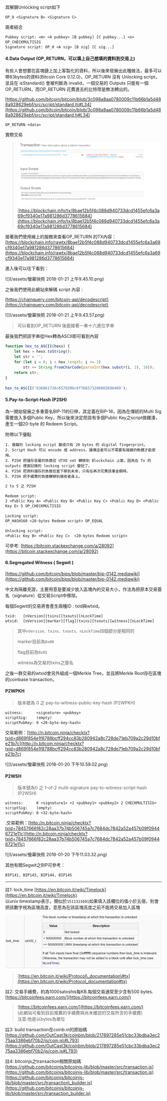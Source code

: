 #### 

其解鎖Unlocking script如下

```
OP_0 <Signature B> <Signature C>
```

兩者結合

```
Pubkey script: <m> <A pubkey> [B pubkey] [C pubkey...] <n> OP_CHECKMULTISIG
Signature script: OP_0 <A sig> [B sig] [C sig...]
```

#### 4.Data Output \(OP\_RETURN，可以填上自己想填的資料到交易上\)

有些人會想要在區塊鏈上加上客製化的資料，所以後來發展出此種做法，最多可以帶83bytes的資料\(Bitcoin Core 0.12.0\)，OP\_RETURN 沒有 Unlocking script，並且在 isStandard\(\) 會被判斷為 invalid，一個交易的 Outputs 只能有一個 OP\_RETURN，而OP\_RETURN 花費進去的比特幣是無法轉出的。

[https://github.com/bitcoin/bitcoin/blob/3c098a8aa0780009c11b66b1a5d488a928629ebf/src/script/standard.h\#L34](https://github.com/bitcoin/bitcoin/blob/3c098a8aa0780009c11b66b1a5d488a928629ebf/src/script/standard.h#L34)

```
OP_RETURN <data>
```

實際交易

> ![](/assets/987.png)[https://blockchain.info/tx/8bae12b5f4c088d940733dcd1455efc6a3a69cf9340e17a981286d3778615684](https://blockchain.info/tx/8bae12b5f4c088d940733dcd1455efc6a3a69cf9340e17a981286d3778615684)

接著我們使用線上的服務來查看OP\_RETURN 的TX內容： [https://blockchain.info/rawtx/8bae12b5f4c088d940733dcd1455efc6a3a69cf9340e17a981286d3778615684](https://blockchain.info/rawtx/8bae12b5f4c088d940733dcd1455efc6a3a69cf9340e17a981286d3778615684)

進入後可以往下看到：

![](/assets/螢幕快照 2018-01-21 上午9.45.10.png)

之後我們使用此網站來解碼 script 內容 :

[https://chainquery.com/bitcoin-api/decodescript](https://chainquery.com/bitcoin-api/decodescript)

![](/assets/螢幕快照 2018-01-21 上午9.43.57.png)

> 可以看到OP\_RETURN 後面接著一串十六進位字串

最後我們把該字串從Hex轉為ASCII即可看到內容

```js
function hex_to_ASCII(hexx) {
    let hex = hexx.toString();
    let str = '';
    for (let i = 0; i < hex.length; i += 2)
        str += String.fromCharCode(parseInt(hex.substr(i, 2), 16));
    return str;
}

hex_to_ASCII('636861726c6579206c6f766573206865696469');
```

#### 5.Pay-to-Script-Hash \(P2SH\)

為一開始發展之多重簽名BIP-11的衍伸，其定義在BIP-16，因為在傳統的Multi Sig需要放入多個Public Key，所以後來決定把具有多個Public Key之script做雜湊，產生一個20-byte 的 Redeem Script。

附帶以下優點

```
1. 複雜的 locking script 變成只有 20 bytes 的 digital fingerprint。
2. Script Hash 可以 encode 成 address，讓傳送者可以不需要有複雜的軟體才能使用。
3. P2SH 把儲存容量的負擔從 UTXO set 轉移到 Blockchain 上面，因為在 Tx 的 outputs 裡面記錄的 locking script 變短了。
4. P2SH 把資料儲存的負擔從當下移到未來，只有在再次花費該筆金額時。
5. P2SH 把手續費的負擔轉移到接收者身上。
```

```
2 to 5 之 P2SH

Redeem script: 
2 <Public Key A> <Public Key B> <Public Key C> <Public Key D> <Public Key E> 5 OP_CHECKMULTISIG

Locking script:
OP_HASH160 <20-bytes Redeem script> OP_EQUAL

Unlocking script:
<Public Key B> <Public Key C>  <20-bytes Redeem script>
```

可參考: [https://bitcoin.stackexchange.com/a/28092](https://bitcoin.stackexchange.com/a/28092)

#### 6.Segregated Witness \( Segwit \)

[https://github.com/bitcoin/bips/blob/master/bip-0142.mediawiki](https://github.com/bitcoin/bips/blob/master/bip-0142.mediawiki)

中文為隔離見證，主要用意是要減少放入區塊內的交易大小，作法為把原本交易簽名（signature）從交易Script中移除。

每個Segwit的交易將會產生兩種ID : txid與wtxid。

```
txid:   [nVersion][txins][txouts][nLockTime]
wtxid:  [nVersion][marker][flag][txins][txouts][witness][nLockTime]
```

> 其中`nVersion、txins、txouts、nLockTime`四個部分是相同的
>
> marker目前為`0x00`
>
> flag目前為`0x01`
>
> witness為交易的txins之簽名

之後一群交易的wtxid會另外組成一個Merkle Tree，並且將Merkle Root存在區塊的coinbase transaction。

#### P2WPKH

> 版本號為 0 之 pay-to-witness-public-key-hash \(P2WPKH\)

```
witness:      <signature> <pubkey>
scriptSig:    (empty)
scriptPubKey: 0 <20-byte-key-hash>
```

交易範例：[http://n.bitcoin.ninja/checktx?txid=d869f854e1f8788bcff294cc83b280942a8c728de71eb709a2c29d10bfe21b7c](http://n.bitcoin.ninja/checktx?txid=d869f854e1f8788bcff294cc83b280942a8c728de71eb709a2c29d10bfe21b7c)

![](/assets/螢幕快照 2018-01-20 下午10.59.02.png)

#### P2WSH

> 版本號為0 之 1-of-2 multi-signature  pay-to-witness-script-hash \(P2WSH\)

```
witness:      0 <signature1> <1 <pubkey1> <pubkey2> 2 CHECKMULTISIG>
scriptSig:    (empty)
scriptPubKey: 0 <32-byte-hash>
```

.交易範例：[http://n.bitcoin.ninja/checktx?txid=78457666f82c28aa37b74b506745a7c7684dc7842a52a457b09f09446721e11c](http://n.bitcoin.ninja/checktx?txid=78457666f82c28aa37b74b506745a7c7684dc7842a52a457b09f09446721e11c)

![](/assets/螢幕快照 2018-01-20 下午11.03.32.png)

其他有關Segwit之BIP可參考：

```
BIP141, BIP143, BIP144, BIP145
```

---

註1: lock\_time   [https://en.bitcoin.it/wiki/Timelock](https://en.bitcoin.it/wiki/Timelock)  
以unix timestamp表示，類似於`1511321691`如果填入該欄位的值小於五億，則會把該數字視為區塊高度，意思為在該區塊高度之前不能將交易加入區塊

![](/assets/09isd.png)

> [https://en.bitcoin.it/wiki/Protocol\_documentation\#tx](https://en.bitcoin.it/wiki/Protocol_documentation#tx)

註2: 交易手續費，約為1000satoshis每KB.每個交易通常至少含有500 bytes.  
[https://bitcoinfees.earn.com/](https://bitcoinfees.earn.com/)

> [https://bitcoinfees.earn.com/](https://bitcoinfees.earn.com/)  
>  \(此網站可看到目前推薦的手續費與尚未確認的交易所含的手續費\)  
> 注意:他是以bytes為單位

註3: build transaction在coinb.in的原始碼  
[https://github.com/OutCast3k/coinbin/blob/217897285e51cbc33bdba3ec275aa3386ebf70b2/js/coin.js\#L793](https://github.com/OutCast3k/coinbin/blob/217897285e51cbc33bdba3ec275aa3386ebf70b2/js/coin.js#L793)

註4: bitcoinjs之transaction相關原始碼  
[https://github.com/bitcoinjs/bitcoinjs-lib/blob/master/src/transaction.js](https://github.com/bitcoinjs/bitcoinjs-lib/blob/master/src/transaction.js)  
[https://github.com/bitcoinjs/bitcoinjs-lib/blob/master/src/transaction\_builder.js](https://github.com/bitcoinjs/bitcoinjs-lib/blob/master/src/transaction_builder.js)

